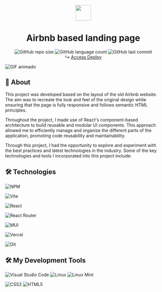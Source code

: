 
<div align="center">
  <img src="https://cdn4.iconfinder.com/data/icons/socialcones/508/Airbnb-256.png" width="50" />
  <h1>Airbnb based landing page</h1>
</div>

<div align="center">
  <img alt="GitHub repo size" src="https://img.shields.io/github/repo-size/VicktorMS/airbnb-based-app">
  <img alt="GitHub language count" src="https://img.shields.io/github/languages/count/VicktorMS/airbnb-based-app">
  <img alt="GitHub last commit" src="https://img.shields.io/github/last-commit/VicktorMS/airbnb-based-app?color=%231280BF">
  
  <div> ↪️ <a href="https://airbnb-based-mgcn9waao-vicktorms.vercel.app/">Access Deploy</a> </div>
</div>


![GIF animado](assets/para/o/seu/gif.gif)


## 📝 About
<p>This project was developed based on the layout of the old Airbnb website. The aim was to recreate the look and feel of the original design while ensuring that the page is fully responsive and follows semantic HTML principles.</p>
<p>Throughout the project, I made use of React's component-based architecture to build reusable and modular UI components. This approach allowed me to efficiently manage and organize the different parts of the application, promoting code reusability and maintainability.</p>
<p>Through this project, I had the opportunity to explore and experiment with the best practices and latest technologies in the industry. Some of the key technologies and tools I incorporated into this project include:</p>


## 🛠️ Technologies
![NPM](https://img.shields.io/badge/NPM-%23CB3837.svg?style=for-the-badge&logo=npm&logoColor=white)

![Vite](https://img.shields.io/badge/vite-%23646CFF.svg?style=for-the-badge&logo=vite&logoColor=white)

![React](https://img.shields.io/badge/react-%2320232a.svg?style=for-the-badge&logo=react&logoColor=%2361DAFB)

![React Router](https://img.shields.io/badge/React_Router-CA4245?style=for-the-badge&logo=react-router&logoColor=white)

![MUI](https://img.shields.io/badge/MUI-%230081CB.svg?style=for-the-badge&logo=mui&logoColor=white)

![Vercel](https://img.shields.io/badge/vercel-%23000000.svg?style=for-the-badge&logo=vercel&logoColor=white)

![Git](https://img.shields.io/badge/git-%23F05033.svg?style=for-the-badge&logo=git&logoColor=white)

## 🛠️ My Development Tools
![Visual Studio Code](https://img.shields.io/badge/Visual%20Studio%20Code-0078d7.svg?style=for-the-badge&logo=visual-studio-code&logoColor=white)
![Linux](https://img.shields.io/badge/Linux-FCC624?style=for-the-badge&logo=linux&logoColor=black)
![Linux Mint](https://img.shields.io/badge/Linux%20Mint-87CF3E?style=for-the-badge&logo=Linux%20Mint&logoColor=white)

![CSS3](https://img.shields.io/badge/css3-%231572B6.svg?style=for-the-badge&logo=css3&logoColor=white)
![HTML5](https://img.shields.io/badge/html5-%23E34F26.svg?style=for-the-badge&logo=html5&logoColor=white)
